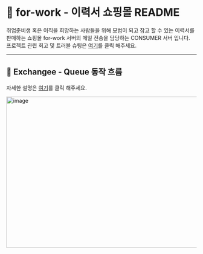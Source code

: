# 📑 for-work - 이력서 쇼핑몰 README
취업준비생 혹은 이직을 희망하는 사람들을 위해 모범이 되고 참고 할 수 있는 이력서를 판매하는 쇼핑몰 for-work 서버의 메일 전송을 담당하는 CONSUMER 서버 입니다.<br>
프로젝트 관련 회고 및 트러블 슈팅은 [여기](https://github.com/jps091/for-work/wiki)를 클릭 해주세요.

---

## 🚴 Exchangee - Queue 동작 흐름 
자세한 설명은 [여기](https://github.com/jps091/for-work/wiki/%EC%84%9C%EB%B9%84%EC%8A%A4%EC%9D%98-%ED%95%B5%EC%8B%AC-%EA%B8%B0%EB%8A%A5%EC%9D%B8-%EB%A9%94%EC%9D%BC-%EB%B0%9C%EC%86%A1-%EA%B8%B0%EB%8A%A5-%EB%B9%84%EB%8F%99%EA%B8%B0-%EA%B4%80%EB%A0%A8-%EC%95%84%ED%82%A4%ED%85%8D%EC%B2%98-%EA%B3%A0%EB%AF%BC)를 클릭 해주세요.

<img width="900" height="400" alt="image" src="https://github.com/user-attachments/assets/3fe56243-1ec8-469c-af38-57801ddb06d2">

